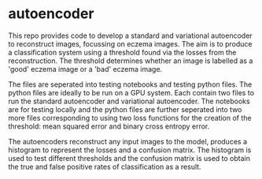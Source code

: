 # autoencoder
This repo provides code to develop a standard and variational autoencoder to reconstruct images, focussing on eczema images. 
The aim is to produce a classification system using a threshold found via the losses from the reconstruction. The threshold determines whether an image is 
labelled as a 'good' eczema image or a 'bad' eczema image.

The files are seperated into testing notebooks and testing python files. The python files are ideally to be run on a GPU system. Each contain two files to run the standard autoencoder and variational autoencoder. The notebooks are for testing locally and the python files are further seperated into two more files corresponding to using two loss functions for the creation of the threshold: mean squared error and binary cross entropy error. 

The autoencoders reconstruct any input images to the model, produces a histogram to represent the losses and a confusion matrix. 
The histogram is used to test different thresholds and the confusion matrix is used to obtain the true and false positive rates of classification as a result.
